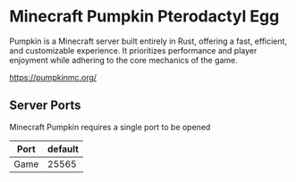 # Minecraft Pumpkin Pterodactyl Egg

Pumpkin is a Minecraft server built entirely in Rust, offering a fast, efficient, and customizable experience. It prioritizes performance and player enjoyment while adhering to the core mechanics of the game.

https://pumpkinmc.org/

## Server Ports

Minecraft Pumpkin requires a single port to be opened

| Port    | default |
|---------|---------|
| Game    |  25565  |
